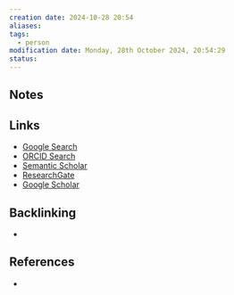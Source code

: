 ```yaml
---
creation date: 2024-10-28 20:54
aliases: 
tags:
  - person
modification date: Monday, 28th October 2024, 20:54:29
status:
---
```


## Notes

## Links

- [Google Search](https://www.google.com/search?q=Peter+Putman)
- [ORCID Search](https://orcid.org/orcid-search/search?searchQuery=Peter%20Putman)
- [Semantic Scholar](https://www.semanticscholar.org/search?q=Peter%20Putman&sort=relevance)
- [ResearchGate](https://www.researchgate.net/search?q=Peter%20Putman)
- [Google Scholar](https://scholar.google.com/scholar?q=Peter+Putman)

## Backlinking
+ 

## References
+ 
